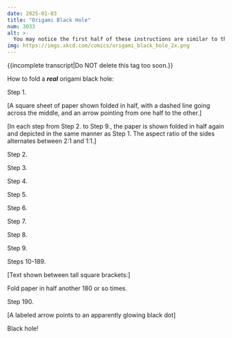 ```yaml
---
date: 2025-01-03
title: "Origami Black Hole"
num: 3033
alt: >-
  You may notice the first half of these instructions are similar to the instructions for a working nuclear fusion device. After the first few dozen steps, be sure to press down firmly and fold quickly to overcome fusion pressure.
img: https://imgs.xkcd.com/comics/origami_black_hole_2x.png
---
```

{{incomplete transcript|Do NOT delete this tag too soon.}}

How to fold a ***real*** origami black hole:

Step 1.

[A square sheet of paper shown folded in half, with a dashed line going across the middle, and an arrow pointing from one half to the other.]

[In each step from Step 2. to Step 9., the paper is shown folded in half again and depicted in the same manner as Step 1. The aspect ratio of the sides alternates between 2:1 and 1:1.]

Step 2.

Step 3.

Step 4.

Step 5.

Step 6.

Step 7.

Step 8.

Step 9.

Steps 10-189.

[Text shown between tall square brackets:]

Fold paper in half another 180 or so times.

Step 190.

[A labeled arrow points to an apparently glowing black dot]

Black hole!